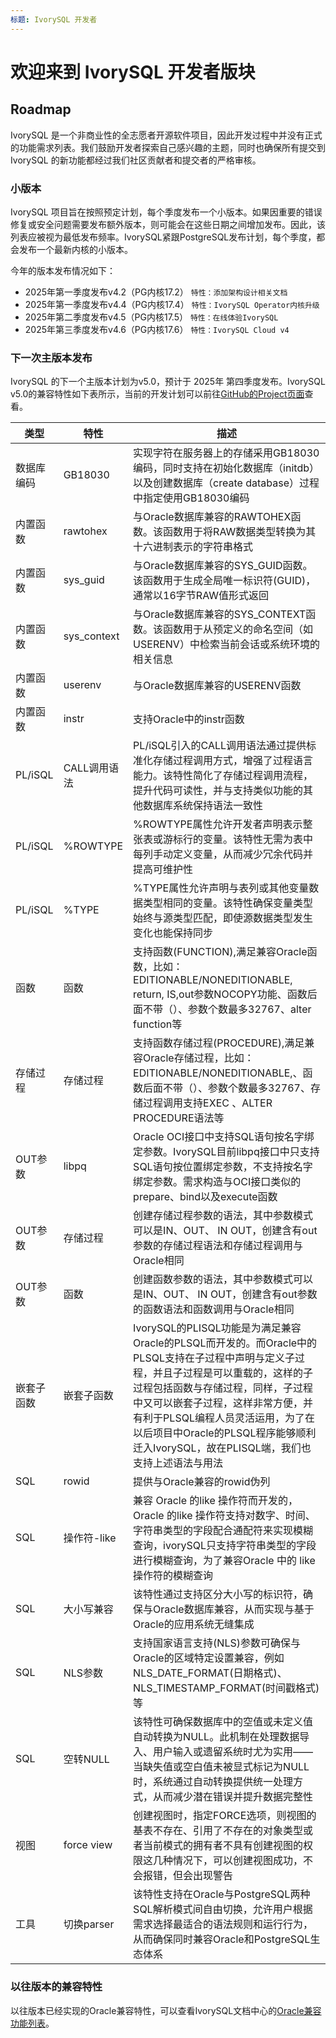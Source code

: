```yaml
---
标题: IvorySQL 开发者
---
```


# 欢迎来到 IvorySQL 开发者版块

## Roadmap

IvorySQL 是一个非商业性的全志愿者开源软件项目，因此开发过程中并没有正式的功能需求列表。我们鼓励开发者探索自己感兴趣的主题，同时也确保所有提交到 IvorySQL 的新功能都经过我们社区贡献者和提交者的严格审核。

### 小版本
IvorySQL 项目旨在按照预定计划，每个季度发布一个小版本。如果因重要的错误修复或安全问题需要发布额外版本，则可能会在这些日期之间增加发布。因此，该列表应被视为最低发布频率。IvorySQL紧跟PostgreSQL发布计划，每个季度，都会发布一个最新内核的小版本。

今年的版本发布情况如下：
- 2025年第一季度发布v4.2（PG内核17.2） ```特性：添加架构设计相关文档```
- 2025年第一季度发布v4.4（PG内核17.4） ```特性：IvorySQL Operator内核升级```
- 2025年第二季度发布v4.5（PG内核17.5） ```特性：在线体验IvorySQL```
- 2025年第三季度发布v4.6（PG内核17.6） ```特性：IvorySQL Cloud v4```

### 下一次主版本发布
IvorySQL 的下一个主版本计划为v5.0，预计于 2025年 第四季度发布。IvorySQL v5.0的兼容特性如下表所示，当前的开发计划可以前往[GitHub的Project页面](https://github.com/orgs/IvorySQL/projects/19)查看。

| 类型 | 特性 | 描述 |
|---------|---------|---------|
| 数据库编码 | GB18030 | 实现字符在服务器上的存储采用GB18030编码，同时支持在初始化数据库（initdb）以及创建数据库（create database）过程中指定使用GB18030编码 |
| 内置函数 | rawtohex | 与Oracle数据库兼容的RAWTOHEX函数。该函数用于将RAW数据类型转换为其十六进制表示的字符串格式 |
| 内置函数 | sys_guid | 与Oracle数据库兼容的SYS_GUID函数。该函数用于生成全局唯一标识符(GUID)，通常以16字节RAW值形式返回 |
| 内置函数 | sys_context | 与Oracle数据库兼容的SYS_CONTEXT函数。该函数用于从预定义的命名空间（如USERENV）中检索当前会话或系统环境的相关信息 |
| 内置函数 | userenv | 与Oracle数据库兼容的USERENV函数 |
| 内置函数 | instr | 支持Oracle中的instr函数 |
| PL/iSQL | CALL调用语法 | PL/iSQL引入的CALL调用语法通过提供标准化存储过程调用方式，增强了过程语言能力。该特性简化了存储过程调用流程，提升代码可读性，并与支持类似功能的其他数据库系统保持语法一致性 |
| PL/iSQL | %ROWTYPE | %ROWTYPE属性允许开发者声明表示整张表或游标行的变量。该特性无需为表中每列手动定义变量，从而减少冗余代码并提高可维护性 |
| PL/iSQL | %TYPE | %TYPE属性允许声明与表列或其他变量数据类型相同的变量。该特性确保变量类型始终与源类型匹配，即使源数据类型发生变化也能保持同步 |
| 函数 | 函数 | 支持函数(FUNCTION),满足兼容Oracle函数，比如：EDITIONABLE/NONEDITIONABLE, return, IS,out参数NOCOPY功能、函数后面不带（）、参数个数最多32767、alter function等 |
| 存储过程 | 存储过程 | 支持函数存储过程(PROCEDURE),满足兼容Oracle存储过程，比如：EDITIONABLE/NONEDITIONABLE,、函数后面不带（）、参数个数最多32767、存储过程调用支持EXEC 、ALTER PROCEDURE语法等 |
| OUT参数 | libpq | Oracle OCI接口中支持SQL语句按名字绑定参数。IvorySQL目前libpq接口中只支持SQL语句按位置绑定参数，不支持按名字绑定参数。需求构造与OCI接口类似的prepare、bind以及execute函数 |
| OUT参数 | 存储过程 | 创建存储过程参数的语法，其中参数模式可以是IN、OUT、 IN OUT，创建含有out参数的存储过程语法和存储过程调用与Oracle相同 |
| OUT参数 | 函数 | 创建函数参数的语法，其中参数模式可以是IN、OUT、 IN OUT，创建含有out参数的函数语法和函数调用与Oracle相同 |
| 嵌套子函数 | 嵌套子函数 | IvorySQL的PLISQL功能是为满足兼容Oracle的PLSQL而开发的。而Oracle中的PLSQL支持在子过程中声明与定义子过程，并且子过程是可以重载的，这样的子过程包括函数与存储过程，同样，子过程中又可以嵌套子过程，这样非常方便，并有利于PLSQL编程人员灵活运用，为了在以后项目中Oracle的PLSQL程序能够顺利迁入IvorySQL，故在PLISQL端，我们也支持上述语法与用法 |
| SQL | rowid | 提供与Oracle兼容的rowid伪列 |
| SQL | 操作符-like | 兼容 Oracle 的like 操作符而开发的，Oracle 的like 操作符支持对数字、时间、字符串类型的字段配合通配符来实现模糊查询，ivorySQL只支持字符串类型的字段进行模糊查询，为了兼容Oracle 中的 like 操作符的模糊查询 |
| SQL | 大小写兼容 | 该特性通过支持区分大小写的标识符，确保与Oracle数据库兼容，从而实现与基于Oracle的应用系统无缝集成 |
| SQL | NLS参数 | 支持国家语言支持(NLS)参数可确保与Oracle的区域特定设置兼容，例如NLS_DATE_FORMAT(日期格式)、NLS_TIMESTAMP_FORMAT(时间戳格式)等 |
| SQL | 空转NULL | 该特性可确保数据库中的空值或未定义值自动转换为NULL。此机制在处理数据导入、用户输入或遗留系统时尤为实用——当缺失值或空白值未被显式标记为NULL时，系统通过自动转换提供统一处理方式，从而减少潜在错误并提升数据完整性 |
| 视图 | force view | 创建视图时，指定FORCE选项，则视图的基表不存在、引用了不存在的对象类型或者当前模式的拥有者不具有创建视图的权限这几种情况下，可以创建视图成功，不会报错，但会出现警告 |
| 工具 | 切换parser | 该特性支持在Oracle与PostgreSQL两种SQL解析模式间自由切换，允许用户根据需求选择最适合的语法规则和运行行为，从而确保同时兼容Oracle和PostgreSQL生态体系 |

### 以往版本的兼容特性
以往版本已经实现的Oracle兼容特性，可以查看IvorySQL文档中心的[Oracle兼容功能列表](https://docs.ivorysql.org/cn/ivorysql-doc/v4.4/v4.4/14)。